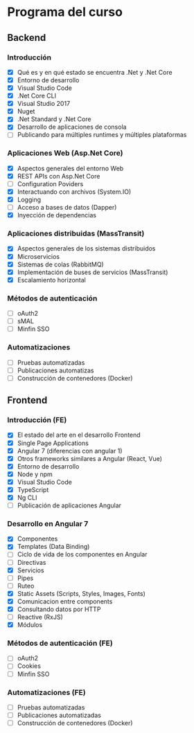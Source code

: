 # Programa del curso

## Backend

### Introducción

- [x] Qué es y en qué estado se encuentra .Net y .Net Core
- [x] Entorno de desarrollo
- [x] Visual Studio Code
- [x] .Net Core CLI
- [x] Visual Studio 2017
- [x] Nuget
- [x] .Net Standard y .Net Core
- [x] Desarrollo de aplicaciones de consola
- [ ] Publicando para múltiples runtimes y múltiples plataformas

### Aplicaciones Web (Asp.Net Core)

- [x] Aspectos generales del entorno Web
- [x] REST APIs con Asp.Net Core
- [ ] Configuration Poviders
- [x] Interactuando con archivos (System.IO)
- [x] Logging
- [ ] Acceso a bases de datos (Dapper)
- [x] Inyección de dependencias

### Aplicaciones distribuidas (MassTransit)

- [x] Aspectos generales de los sistemas distribuidos
- [x] Microservicios
- [x] Sistemas de colas (RabbitMQ)
- [x] Implementación de buses de servicios (MassTransit)
- [x] Escalamiento horizontal

### Métodos de autenticación

- [ ] oAuth2
- [ ] sMAL
- [ ] Minfin SSO

### Automatizaciones

- [ ] Pruebas automatizadas
- [ ] Publicaciones automatizas
- [ ] Construcción de contenedores (Docker)

## Frontend

### Introducción (FE)

- [x] El estado del arte en el desarrollo Frontend
- [x] Single Page Applications
- [x] Angular 7 (diferencias con angular 1)
- [x] Otros frameworks similares a Angular (React, Vue)
- [x] Entorno de desarrollo
- [x] Node y npm
- [x] Visual Studio Code
- [x] TypeScript
- [x] Ng CLI
- [ ] Publicación de aplicaciones Angular

### Desarrollo en Angular 7

- [x] Componentes
- [x] Templates (Data Binding)
- [ ] Ciclo de vida de los componentes en Angular
- [ ] Directivas
- [x] Servicios
- [ ] Pipes
- [ ] Ruteo
- [x] Static Assets (Scripts, Styles, Images, Fonts)
- [x] Comunicacion entre components
- [x] Consultando datos por HTTP
- [ ] Reactive (RxJS)
- [x] Módulos

### Métodos de autenticación (FE)

- [ ] oAuth2
- [ ] Cookies
- [ ] Minfin SSO

### Automatizaciones (FE)

- [ ] Pruebas automatizadas
- [ ] Publicaciones automatizadas
- [ ] Construcción de contenedores (Docker)
